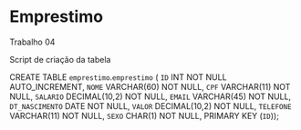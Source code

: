 # Emprestimo
Trabalho 04


Script de criação da tabela 

CREATE TABLE `emprestimo`.`emprestimo` (
  `ID` INT NOT NULL AUTO_INCREMENT,
  `NOME` VARCHAR(60) NOT NULL,
  `CPF` VARCHAR(11) NOT NULL,
  `SALARIO` DECIMAL(10,2) NOT NULL,
  `EMAIL` VARCHAR(45) NOT NULL,
  `DT_NASCIMENTO` DATE NOT NULL,
  `VALOR` DECIMAL(10,2) NOT NULL,
  `TELEFONE` VARCHAR(11) NOT NULL,
  `SEXO` CHAR(1) NOT NULL,
  PRIMARY KEY (`ID`));
